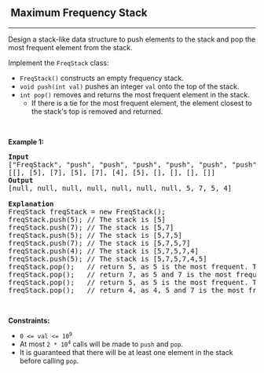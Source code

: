<h2>  Maximum Frequency Stack</h2><hr><div><p>Design a stack-like data structure to push elements to the stack and pop the most frequent element from the stack.</p>

<p>Implement the <code>FreqStack</code> class:</p>

<ul>
	<li><code>FreqStack()</code> constructs an empty frequency stack.</li>
	<li><code>void push(int val)</code> pushes an integer <code>val</code> onto the top of the stack.</li>
	<li><code>int pop()</code> removes and returns the most frequent element in the stack.
	<ul>
		<li>If there is a tie for the most frequent element, the element closest to the stack's top is removed and returned.</li>
	</ul>
	</li>
</ul>

<p>&nbsp;</p>
<p><strong class="example">Example 1:</strong></p>

<pre><strong>Input</strong>
["FreqStack", "push", "push", "push", "push", "push", "push", "pop", "pop", "pop", "pop"]
[[], [5], [7], [5], [7], [4], [5], [], [], [], []]
<strong>Output</strong>
[null, null, null, null, null, null, null, 5, 7, 5, 4]

<strong>Explanation</strong>
FreqStack freqStack = new FreqStack();
freqStack.push(5); // The stack is [5]
freqStack.push(7); // The stack is [5,7]
freqStack.push(5); // The stack is [5,7,5]
freqStack.push(7); // The stack is [5,7,5,7]
freqStack.push(4); // The stack is [5,7,5,7,4]
freqStack.push(5); // The stack is [5,7,5,7,4,5]
freqStack.pop();   // return 5, as 5 is the most frequent. The stack becomes [5,7,5,7,4].
freqStack.pop();   // return 7, as 5 and 7 is the most frequent, but 7 is closest to the top. The stack becomes [5,7,5,4].
freqStack.pop();   // return 5, as 5 is the most frequent. The stack becomes [5,7,4].
freqStack.pop();   // return 4, as 4, 5 and 7 is the most frequent, but 4 is closest to the top. The stack becomes [5,7].
</pre>

<p>&nbsp;</p>
<p><strong>Constraints:</strong></p>

<ul>
	<li><code>0 &lt;= val &lt;= 10<sup>9</sup></code></li>
	<li>At most <code>2 * 10<sup>4</sup></code> calls will be made to <code>push</code> and <code>pop</code>.</li>
	<li>It is guaranteed that there will be at least one element in the stack before calling <code>pop</code>.</li>
</ul>
</div>